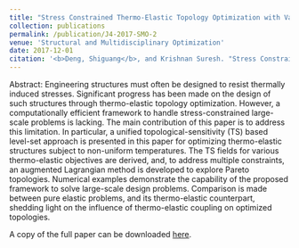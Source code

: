 ```yaml
---
title: "Stress Constrained Thermo-Elastic Topology Optimization with Varying Temperature Fields via Augmented Topological Sensitivity Based Level-Set"
collection: publications
permalink: /publication/J4-2017-SMO-2
venue: 'Structural and Multidisciplinary Optimization'
date: 2017-12-01
citation: '<b>Deng, Shiguang</b>, and Krishnan Suresh. "Stress Constrained Thermo-Elastic Topology Optimization with Varying Temperature Fields via Augmented Topological Sensitivity Based Level-Set." <i>Structural and Multidisciplinary Optimization</i> 56 (2017): 1413–1427.' 
---
```

Abstract: Engineering structures must often be designed to resist thermally induced stresses. Significant progress has been made on the design of such structures through thermo-elastic topology optimization. However, a computationally efficient framework to handle stress-constrained large-scale problems is lacking. The main contribution of this paper is to address this limitation. In particular, a unified topological-sensitivity (TS) based level-set approach is presented in this paper for optimizing thermo-elastic structures subject to non-uniform temperatures. The TS fields for various thermo-elastic objectives are derived, and, to address multiple constraints, an augmented Lagrangian method is developed to explore Pareto topologies. Numerical examples demonstrate the capability of the proposed framework to solve large-scale design problems. Comparison is made between pure elastic problems, and its thermo-elastic counterpart, shedding light on the influence of thermo-elastic coupling on optimized topologies. 

A copy of the full paper can be downloaded [here](/files/J4-2017-SMO-2.pdf).